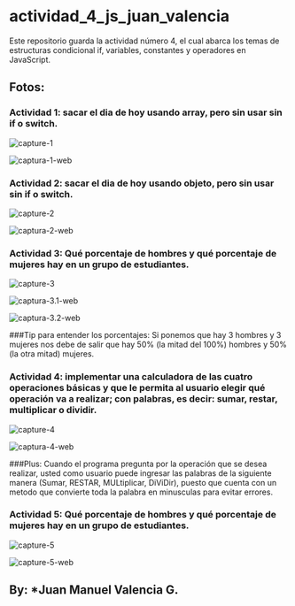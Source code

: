 # actividad_4_js_juan_valencia
Este repositorio guarda la actividad número 4, el cual abarca los temas de estructuras condicional if, variables, constantes y operadores en JavaScript.

## Fotos:

### Actividad 1: sacar el dia de hoy usando array, pero sin usar  sin if o switch.

![capture-1](https://user-images.githubusercontent.com/105325621/180632493-467107fe-a809-4818-ac70-68dbb6b0071f.png)

![captura-1-web](https://user-images.githubusercontent.com/105325621/180632574-51af0653-9ce3-4464-a42f-6fc4b0f50721.png)


### Actividad 2: sacar el dia de hoy usando objeto, pero sin usar  sin if o switch.

![capture-2](https://user-images.githubusercontent.com/105325621/180632616-93f0740f-3470-48e4-9446-1db4523105b3.png)

![captura-2-web](https://user-images.githubusercontent.com/105325621/180632646-f1feb719-7ead-4105-a07e-12c3e738d76e.png)

### Actividad 3: Qué porcentaje de hombres y qué porcentaje de mujeres hay en un grupo de estudiantes.

![capture-3](https://user-images.githubusercontent.com/105325621/180632742-c38760f5-4de7-42e9-986f-0f24baf733ff.png)

![captura-3.1-web](https://user-images.githubusercontent.com/105325621/180632756-0520a341-e473-48aa-b64a-1b00c2ab544d.png)

![captura-3.2-web](https://user-images.githubusercontent.com/105325621/180632772-df89c401-6d15-4d9e-95ee-71ac85dbcedf.png)

###Tip para entender los porcentajes: Si ponemos que hay 3 hombres y 3 mujeres nos debe de salir que hay 50% (la mitad del 100%) hombres y 50% (la otra mitad) mujeres.

### Actividad 4: implementar una calculadora de las cuatro operaciones básicas y que le permita al usuario elegir qué operación va a realizar; con palabras, es decir: sumar, restar, multiplicar o dividir.

![capture-4](https://user-images.githubusercontent.com/105325621/180632819-83402c7b-3a1c-4600-a573-1b74fc7ea5bc.png)

![captura-4-web](https://user-images.githubusercontent.com/105325621/180632850-035f5aed-d75f-475c-915d-0eaffa02d481.png)


###Plus: Cuando el programa pregunta por la operación que se desea realizar, usted como usuario puede ingresar las palabras de la siguiente manera (Sumar, RESTAR, MULtiplicar, DiViDir), puesto que cuenta con un metodo que convierte toda la palabra en minusculas para evitar errores.



### Actividad 5: Qué porcentaje de hombres y qué porcentaje de mujeres hay en un grupo de estudiantes.

![capture-5](https://user-images.githubusercontent.com/105325621/180632872-b29fbf8d-276a-4fe5-8dc6-e9c0ac8dc13e.png)

![capture-5-web](https://user-images.githubusercontent.com/105325621/180632891-add4638c-6430-4a1a-a3c4-c67ae89414a1.png)



## By: *Juan Manuel Valencia G.
